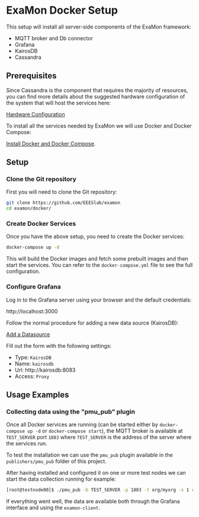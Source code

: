 # ExaMon Docker Setup
This setup will install all server-side components of the ExaMon framework:

 - MQTT broker and Db connector
 - Grafana
 - KairosDB
 - Cassandra

## Prerequisites
Since Cassandra is the component that requires the majority of resources, you can find more details about the suggested hardware configuration of the system that will host the services here:

[Hardware Configuration](https://cassandra.apache.org/doc/latest/operating/hardware.html#:~:text=While%20Cassandra%20can%20be%20made,at%20least%2032GB%20of%20RAM)

To install all the services needed by ExaMon we will use Docker and Docker Compose:

[Install Docker and Docker Compose](https://docs.docker.com/engine/installation/).


## Setup

### Clone the Git repository

First you will need to clone the Git repository:

```bash
git clone https://github.com/EEESlab/examon
cd examon/docker/
```

### Create Docker Services

Once you have the above setup, you need to create the Docker services:

```bash
docker-compose up -d
```

This will build the Docker images and fetch some prebuilt images and then start the services. You can refer to the `docker-compose.yml` file to see the full configuration. 

### Configure Grafana

Log in to the Grafana server using your browser and the default credentials:

http://localhost:3000

Follow the normal procedure for adding a new data source (KairosDB):

[Add a Datasource](https://grafana.com/docs/grafana/latest/datasources/add-a-data-source/)

Fill out the form with the following settings:

 - Type: `KairosDB`  
 - Name: `kairosdb` 
 - Url: http://kairosdb:8083 
 - Access: `Proxy`

## Usage Examples

### Collecting data using the "pmu_pub" plugin
Once all Docker services are running (can be started either by `docker-compose up -d` or `docker-compose start`), the MQTT broker is available at `TEST_SERVER` port `1883` where `TEST_SERVER` is the address of the server where the services run.

To test the installation we can use the `pmu_pub` plugin available in the `publishers/pmu_pub` folder of  this project.

After having installed and configured it on one or more test nodes we can start the data collection running for example:

```bash
[root@testnode00]$ ./pmu_pub -b TEST_SERVER -p 1883 -t org/myorg -s 1 run
```
If everything went well, the data are available both through the Grafana interface and using the `examon-client`. 


